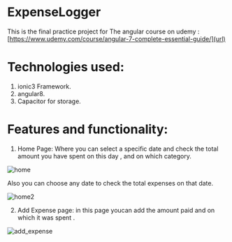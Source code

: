 # ExpenseLogger
This is the final practice project for The angular course on udemy : [https://www.udemy.com/course/angular-7-complete-essential-guide/](url)
# Technologies used:
1. ionic3 Framework.
2. angular8.
3. Capacitor for storage.

# Features and functionality:
1. Home Page:
Where you can select a specific date and check the total amount you have spent on this day , and on which category.

![home](https://user-images.githubusercontent.com/42276697/83801804-0cf11a00-a6aa-11ea-8c7b-7a59053914cd.PNG)

Also you can choose any date to check the total expenses on that date.

![home2](https://user-images.githubusercontent.com/42276697/83802063-69543980-a6aa-11ea-85bc-530d6b655f2e.PNG)

2. Add Expense page:
in this page youcan add the amount paid and on which it was spent .

![add_expense](https://user-images.githubusercontent.com/42276697/83802360-e54e8180-a6aa-11ea-9d9b-bf9d988f746f.PNG)
